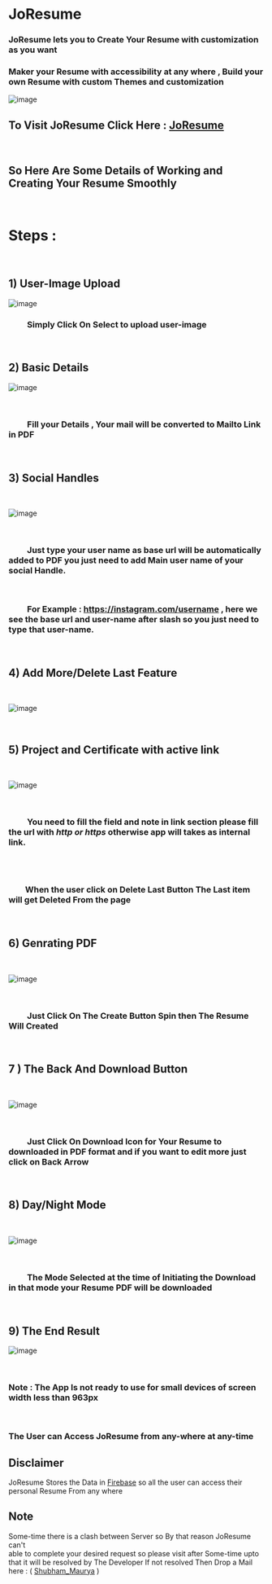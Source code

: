# JoResume 

 ### JoResume lets you to Create Your Resume with customization as you want

 ### Maker your Resume with accessibility at any where , Build your own Resume with custom Themes and customization

![image](https://user-images.githubusercontent.com/65014926/195518123-b334a67c-288d-4620-96ed-c6b442107d1e.png)


## To Visit JoResume Click Here : <a href = "https://shubham996633.github.io/JoResume__Responsive__Resume__App/">JoResume</a> 



<br>


## So Here Are Some Details of Working and Creating Your Resume Smoothly 

<br>

# Steps : 

<br>

## 1) User-Image Upload
![image](https://user-images.githubusercontent.com/65014926/195523749-b4d34cc7-36f9-4ed3-aa0c-eca17e48582a.png)


### &ensp;&ensp;&ensp;&ensp; Simply Click On Select to upload user-image

<br>

## 2) Basic Details

![image](https://user-images.githubusercontent.com/65014926/195524437-44624746-0716-4ebd-8447-3479f671dfc9.png)


<br>

### &ensp;&ensp;&ensp;&ensp; Fill your Details , Your mail will be converted to Mailto Link in PDF

<br>

## 3) Social Handles

<br>

![image](https://user-images.githubusercontent.com/65014926/195524373-3e5232d2-944d-456e-9c12-89c14d4502ff.png)


<br>

### &ensp;&ensp;&ensp;&ensp; Just type your user name as base url will be automatically added to PDF you just need to add Main user name of your social Handle.  

<br> 

   ### &ensp;&ensp;&ensp;&ensp; For Example : <a href = "#">https://instagram.com/username</a> ,  here we see the base url and user-name after slash so you just need to type that user-name.

<br>

## 4) Add More/Delete Last Feature 

<br>

![image](https://user-images.githubusercontent.com/65014926/195524270-29c111fd-2490-483d-965f-f0aeacaf18b0.png)


<br>



## 5) Project and Certificate with active link

<br>


![image](https://user-images.githubusercontent.com/65014926/195524695-80bac378-e23e-47ed-b147-254d92d9c028.png)


<br>

### &ensp;&ensp;&ensp;&ensp;  You need to fill the field and note in link section please fill the url with <i>http or https</i> otherwise app will takes as internal link.

<br>



<br>

###  &ensp;&ensp;&ensp;&ensp;When the user click on Delete Last Button The Last item will get Deleted From the page 
<br>

## 6) Genrating PDF

<br>

![image](https://user-images.githubusercontent.com/65014926/195525106-9c5cc173-72d7-4eb6-b4ff-21fcfd757cfb.png)


<br>

### &ensp;&ensp;&ensp;&ensp; Just Click On The Create Button Spin then The Resume Will Created 

<br>

## 7 ) The Back And Download Button

<br>

![image](https://user-images.githubusercontent.com/65014926/195525106-9c5cc173-72d7-4eb6-b4ff-21fcfd757cfb.png)

<br>

### &ensp;&ensp;&ensp;&ensp; Just Click On Download Icon for Your Resume to downloaded in PDF format and if you want to edit more just click on Back Arrow 

<br>

## 8) Day/Night Mode

<br>

![image](https://user-images.githubusercontent.com/65014926/195525106-9c5cc173-72d7-4eb6-b4ff-21fcfd757cfb.png)

<br>

### &ensp;&ensp;&ensp;&ensp; The Mode Selected at the time of Initiating the Download in that mode your Resume PDF will be downloaded 


<br>

## 9) The End Result

![image](https://user-images.githubusercontent.com/65014926/188302248-bc033a0d-f2d2-43f8-abb7-df8a9d9485bf.png)

<br>
 
### Note : The App Is not ready to use for small devices of screen width less than 963px
 
 
<br>

### The User can Access JoResume from any-where at any-time

## Disclaimer   
   JoResume Stores the Data in <a href = "https://console.firebase.google.com/">Firebase</a> so all the user can access their personal Resume From any where

   

   



## Note
 
Some-time there is a clash between Server so By that reason JoResume can't  
able to complete your desired request so please visit after Some-time upto that it will be resolved by The Developer
If not resolved Then Drop a Mail here : ( <a href = "mailto:shubhammaurya996633+work@gmail.com"> Shubham_Maurya</a> )

